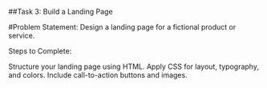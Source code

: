 ##Task 3: Build a Landing Page

#Problem Statement: Design a landing page for a fictional product or service.

Steps to Complete:

Structure your landing page using HTML.
Apply CSS for layout, typography, and colors.
Include call-to-action buttons and images.
